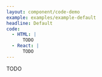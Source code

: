 ```yaml
---
layout: component/code-demo
example: examples/example-default
headline: Default
code:
  - HTML: |
      TODO
  - React: |
      TODO
---
```


TODO

